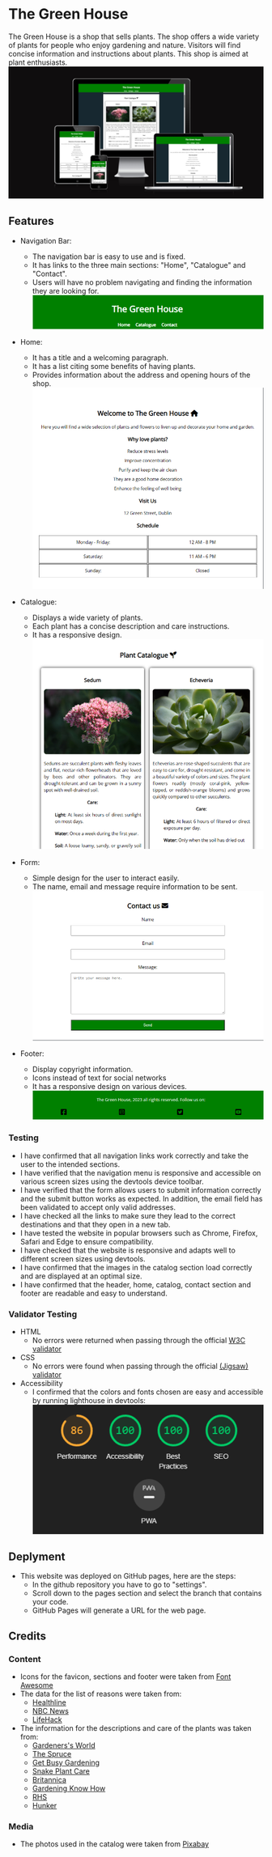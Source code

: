 # The Green House
The Green House is a shop that sells plants. The shop offers a wide variety of plants for people who enjoy gardening and nature. 
Visitors will find concise information and instructions about plants. This shop is aimed at plant enthusiasts.
![The Green House in several screen sizes](image-6.png)
## Features
- Navigation Bar:
    - The navigation bar is easy to use and is fixed.
    - It has links to the three main sections: "Home", "Catalogue" and "Contact".
    - Users will have no problem navigating and finding the information they are looking for.
    ![Navigation Bar](image.png)

- Home:
    - It has a title and a welcoming paragraph.
    - It has a list citing some benefits of having plants.
    - Provides information about the address and opening hours of the shop.
    ![Home](image-1.png)

- Catalogue: 
    - Displays a wide variety of plants.
    - Each plant has a concise description and care instructions.
    - It has a responsive design.
    ![Catalogue](image-2.png)

- Form:
    - Simple design for the user to interact easily.
    - The name, email and message require information to be sent.
    ![Form](image-3.png)

- Footer: 
    - Display copyright information.
    - Icons instead of text for social networks
    - It has a responsive design on various devices. 
    ![Footer](image-4.png)

### Testing
- I have confirmed that all navigation links work correctly and take the user to the intended sections.
- I have verified that the navigation menu is responsive and accessible on various screen sizes using the devtools device toolbar.
- I have verified that the form allows users to submit information correctly and the submit button works as expected. In addition, the email field has been validated to accept only valid addresses.
- I have checked all the links to make sure they lead to the correct destinations and that they open in a new tab.
- I have tested the website in popular browsers such as Chrome, Firefox, Safari and Edge to ensure compatibility.
- I have checked that the website is responsive and adapts well to different screen sizes using devtools.
- I have confirmed that the images in the catalog section load correctly and are displayed at an optimal size.
- I have confirmed that the header, home, catalog, contact section and footer are readable and easy to understand.

### Validator Testing
- HTML
    - No errors were returned when passing through the official [W3C validator](https://validator.w3.org/nu/?doc=https%3A%2F%2Flsverry.github.io%2FThe-Green-House%2F)
- CSS
    - No errors were found when passing through the official [(Jigsaw) validator](https://jigsaw.w3.org/css-validator/validator)
- Accessibility 
    - I confirmed that the colors and fonts chosen are easy and accessible by running lighthouse in devtools:
    ![Lighthouse test](image-5.png)


## Deplyment
- This website was deployed on GitHub pages, here are the steps:
    - In the github repository you have to go to "settings".
    - Scroll down to the pages section and select the branch that contains your code.
    - GitHub Pages will generate a URL for the web page.
  
## Credits

### Content
- Icons for the favicon, sections and footer were taken from [Font Awesome](https://fontawesome.com/)
- The data for the list of reasons were taken from:
    - [Healthline](https://www.healthline.com/)
    - [NBC News](https://www.nbcnews.com/better)
    - [LifeHack](https://www.lifehack.org/)  
- The information for the descriptions and care of the plants was taken from:
    - [Gardeners's World](https://www.gardenersworldmagazine.nl/)
    - [The Spruce](https://www.thespruce.com/) 
    - [Get Busy Gardening](https://getbusygardening.com/)
    - [Snake Plant Care](https://snakeplantcare.com/)
    - [Britannica](https://www.britannica.com/)
    - [Gardening Know How](https://www.gardeningknowhow.com/)
    - [RHS](https://www.rhs.org.uk/)
    - [Hunker](https://www.hunker.com/)


### Media
- The photos used in the catalog were taken from [Pixabay](https://pixabay.com/)